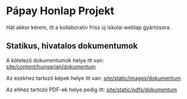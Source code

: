 # Pápay Honlap Projekt

Hát akkor kérem, itt a kollaboratív friss új iskolai weblap gyártósora.

## Statikus, hivatalos dokumentumok
A kötelező dokumentumok helye itt van: [site/content/hungarian/dokumentum](https://github.com/papay-iskola/meghna-hugo/tree/main/site/content/hungarian/dokumentum)

Az ezekhez tartozó képek helye itt van: [site/static/images/dokumentum](https://github.com/papay-iskola/meghna-hugo/tree/main/site/static/images/dokumentum)

Az ehhez tartozó PDF-ek helye pedig itt: [site/static/pdfs/dokumentum](https://github.com/papay-iskola/meghna-hugo/tree/main/site/static/pdfs/dokumentum)

